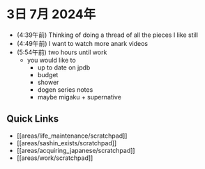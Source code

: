 # 3日 7月 2024年
- (4:39午前) Thinking of doing a thread of all the pieces I like still
- (4:49午前) I want to watch more anark videos
- (5:54午前) two hours until work
  - you would like to
    - up to date on jpdb
    - budget
    - shower
    - dogen series notes
    - maybe migaku + supernative


 



## Quick Links
- [[areas/life_maintenance/scratchpad]]
- [[areas/sashin_exists/scratchpad]]
- [[areas/acquiring_japanese/scratchpad]]
- [[areas/work/scratchpad]]
